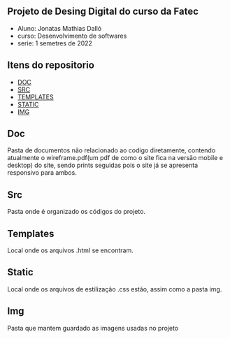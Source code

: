 ## Projeto de Desing Digital do curso da Fatec

- Aluno: Jonatas Mathias Dalló
- curso: Desenvolvimento de softwares
- serie: 1 semetres de 2022

## Itens do repositorio

- [DOC](#doc)
- [SRC](#src)
- [TEMPLATES](#templates)
- [STATIC](#static)
- [IMG](#img)

## Doc
Pasta de documentos não relacionado ao codigo diretamente, contendo atualmente o wireframe.pdf(um pdf de como o site fica na versão mobile e desktop) do site, sendo prints seguidas pois o site já se apresenta responsivo para ambos.

## Src
Pasta onde é organizado os códigos do projeto.

## Templates
Local onde os arquivos .html se encontram.

## Static
Local onde os arquivos de estilização .css estão, assim como a pasta img.

## Img
Pasta que mantem guardado as imagens usadas no projeto


